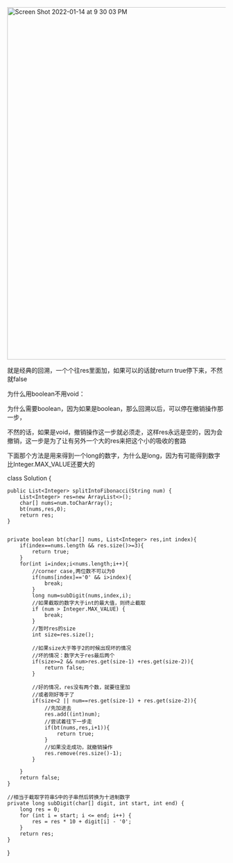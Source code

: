 <img width="811" alt="Screen Shot 2022-01-14 at 9 30 03 PM" src="https://user-images.githubusercontent.com/59748598/149610293-aaaf54d4-687d-4a8e-a8f9-2262672941a4.png">

就是经典的回溯，一个个往res里面加，如果可以的话就return true停下来，不然就false

为什么用boolean不用void：

为什么需要boolean，因为如果是boolean，那么回溯以后，可以停在撤销操作那一步，

不然的话，如果是void，撤销操作这一步就必须走，这样res永远是空的，因为会撤销，这一步是为了让有另外一个大的res来把这个小的吸收的套路

下面那个方法是用来得到一个long的数字，为什么是long，因为有可能得到数字比Integer.MAX_VALUE还要大的

class Solution {

    public List<Integer> splitIntoFibonacci(String num) {
        List<Integer> res=new ArrayList<>();
        char[] nums=num.toCharArray();
        bt(nums,res,0);
        return res;
    }
    
    
    private boolean bt(char[] nums, List<Integer> res,int index){
        if(index==nums.length && res.size()>=3){
            return true;
        }
        for(int i=index;i<nums.length;i++){
            //corner case,两位数不可以为0
            if(nums[index]=='0' && i>index){
                break;
            }
            long num=subDigit(nums,index,i);
            //如果截取的数字大于int的最大值，则终止截取
            if (num > Integer.MAX_VALUE) {
                break;
            }
            //暂时res的size
            int size=res.size();
            
            //如果size大于等于2的时候出现坏的情况
            //坏的情况：数字大于res最后两个
            if(size>=2 && num>res.get(size-1) +res.get(size-2)){
                return false;
            }
            
            //好的情况，res没有两个数，就要往里加
            //或者刚好等于了
            if(size<2 || num==res.get(size-1) + res.get(size-2)){
                //先加进去
                res.add((int)num);
                //尝试着往下一步走
                if(bt(nums,res,i+1)){
                    return true;
                }
                //如果没走成功，就撤销操作
                res.remove(res.size()-1);
            }
            
        }
        return false;
    }
    
    //相当于截取字符串S中的子串然后转换为十进制数字
    private long subDigit(char[] digit, int start, int end) {
        long res = 0;
        for (int i = start; i <= end; i++) {
            res = res * 10 + digit[i] - '0';
        }
        return res;
    }

}




